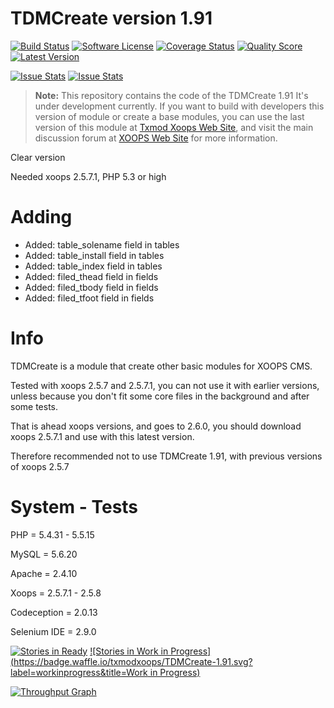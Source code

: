 # TDMCreate version 1.91

[![Build Status](https://scrutinizer-ci.com/g/txmodxoops/TDMCreate-1.91/badges/build.png?b=master)](https://travis-ci.org/txmodxoops/TDMCreate-1.91)
[![Software License](https://img.shields.io/badge/license-GPL-brightgreen.svg?style=flat)](docs/license.txt)
[![Coverage Status](https://img.shields.io/scrutinizer/coverage/g/txmodxoops/TDMCreate-1.91.svg?style=flat)](https://scrutinizer-ci.com/g/txmodxoops/TDMCreate-1.91/code-structure)
[![Quality Score](https://img.shields.io/scrutinizer/g/txmodxoops/TDMCreate-1.91.svg?style=flat)](https://scrutinizer-ci.com/g/txmodxoops/TDMCreate-1.91)
[![Latest Version](https://img.shields.io/github/release/txmodxoops/TDMCreate-1.91.svg?style=flat)](https://github.com/txmodxoops/TDMCreate-1.91/releases)

<p>
<a href="http://issuestats.com/github/txmodxoops/TDMCreate-1.91"><img alt="Issue Stats" src="http://issuestats.com/github/txmodxoops/TDMCreate-1.91/badge/pr?style=flat"></a>
<a href="http://issuestats.com/github/txmodxoops/TDMCreate-1.91"><img alt="Issue Stats" src="http://issuestats.com/github/txmodxoops/TDMCreate-1.91/badge/issue?style=flat"></a>
<!--[![Github Releases (by Release)](https://img.shields.io/badge/TDMCreate%201.91-alpha%203.2-green.svg)](https://github.com/txmodxoops/TDMCreate-1.91/tree/alpha-3-2)-->
</p>

> **Note:** This repository contains the code of the TDMCreate 1.91
It's under development currently. If you want to build with developers this version of module or create a base modules, you can use the last version of this module at [Txmod Xoops Web Site](http://www.txmodxoops.org), and visit the main discussion forum at [XOOPS Web Site](http://xoops.org/modules/newbb/viewtopic.php?topic_id=76746) for more information.

Clear version

Needed xoops 2.5.7.1, PHP 5.3 or high

# Adding
 - Added: table_solename field in tables
 - Added: table_install field in tables
 - Added: table_index field in tables
 - Added: filed_thead field in fields
 - Added: filed_tbody field in fields
 - Added: filed_tfoot field in fields

# Info
TDMCreate is a module that create other basic modules for XOOPS CMS.

Tested with xoops 2.5.7 and 2.5.7.1, you can not use it with earlier versions, unless because you don't fit some core files in the background and after some tests.

That is ahead xoops versions, and goes to 2.6.0, you should download xoops 2.5.7.1 and use with this latest version.

Therefore recommended not to use TDMCreate 1.91, with previous versions of xoops 2.5.7

# System - Tests 
PHP = 5.4.31 - 5.5.15

MySQL = 5.6.20

Apache = 2.4.10

Xoops = 2.5.7.1 - 2.5.8

Codeception = 2.0.13

Selenium IDE = 2.9.0

[![Stories in Ready](https://badge.waffle.io/txmodxoops/TDMCreate-1.91.svg?label=ready&title=Ready)](http://waffle.io/txmodxoops/TDMCreate-1.91)
[![Stories in Work in Progress](https://badge.waffle.io/txmodxoops/TDMCreate-1.91.svg?label=workinprogress&title=Work in Progress)](http://waffle.io/txmodxoops/TDMCreate-1.91)

[![Throughput Graph](https://graphs.waffle.io/txmodxoops/TDMCreate-1.91/throughput.svg)](https://waffle.io/txmodxoops/TDMCreate-1.91/metrics)
